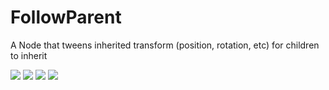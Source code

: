 # FollowParent

A Node that tweens inherited transform (position, rotation, etc) for children to inherit

![](https://raw.githubusercontent.com/KarlTheCool/FollowParent/main/tree%202d.png)
![](https://raw.githubusercontent.com/KarlTheCool/FollowParent/main/demo2d.gif)
![](https://raw.githubusercontent.com/KarlTheCool/FollowParent/main/tree%203d.png)
![](https://raw.githubusercontent.com/KarlTheCool/FollowParent/main/demo3d.gif)
